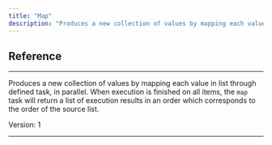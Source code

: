 ```yaml
---
title: "Map"
description: "Produces a new collection of values by mapping each value in list through defined task, in parallel. When execution is finished on all items, the `map` task will return a list of execution results in an order which corresponds to the order of the source list."
---
```

## Reference
<hr />

Produces a new collection of values by mapping each value in list through defined task, in parallel. When execution is finished on all items, the `map` task will return a list of execution results in an order which corresponds to the order of the source list.



Version: 1

<hr />






